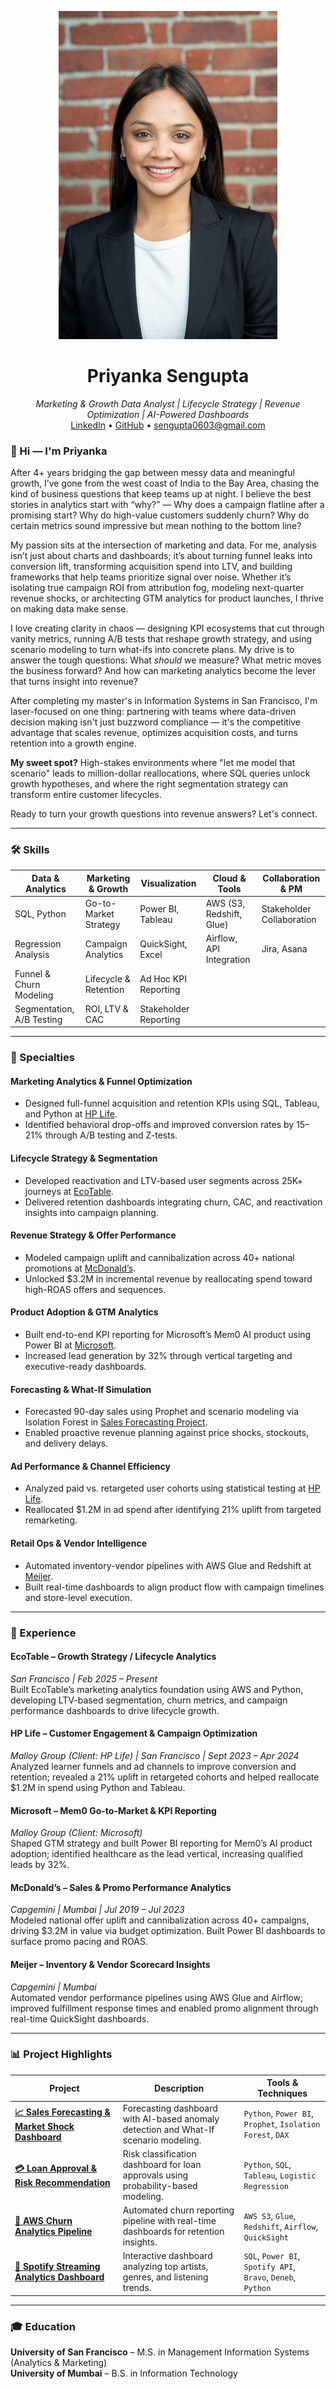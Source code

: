 <p align="center">
  <img src="https://github.com/sengupta0603/sengupta0603/blob/main/Priyanka.Sengupta_558.jpg" alt="Priyanka Sengupta" width="350"/>
</p>

<h1 align="center">Priyanka Sengupta</h1>
<p align="center">
  <i>Marketing & Growth Data Analyst | Lifecycle Strategy | Revenue Optimization | AI-Powered Dashboards</i><br>
  <a href="https://www.linkedin.com/in/pdsengupta/">LinkedIn</a> •
  <a href="https://github.com/sengupta0603">GitHub</a> •
  <a href="mailto:sengupta0603@gmail.com">sengupta0603@gmail.com</a>
</p>


### 👋 Hi — I'm Priyanka 

After 4+ years bridging the gap between messy data and meaningful growth, I’ve gone from the west coast of India to the Bay Area, chasing the kind of business questions that keep teams up at night. I believe the best stories in analytics start with “why?” — Why does a campaign flatline after a promising start? Why do high-value customers suddenly churn? Why do certain metrics sound impressive but mean nothing to the bottom line?

My passion sits at the intersection of marketing and data. For me, analysis isn’t just about charts and dashboards; it’s about turning funnel leaks into conversion lift, transforming acquisition spend into LTV, and building frameworks that help teams prioritize signal over noise. Whether it’s isolating true campaign ROI from attribution fog, modeling next-quarter revenue shocks, or architecting GTM analytics for product launches, I thrive on making data make sense.

I love creating clarity in chaos — designing KPI ecosystems that cut through vanity metrics, running A/B tests that reshape growth strategy, and using scenario modeling to turn what-ifs into concrete plans. My drive is to answer the tough questions: What *should* we measure? What metric moves the business forward? And how can marketing analytics become the lever that turns insight into revenue?

After completing my master's in Information Systems in San Francisco, I'm laser-focused on one thing: partnering with teams where data-driven decision making isn't just buzzword compliance — it's the competitive advantage that scales revenue, optimizes acquisition costs, and turns retention into a growth engine.

**My sweet spot?** High-stakes environments where "let me model that scenario" leads to million-dollar reallocations, where SQL queries unlock growth hypotheses, and where the right segmentation strategy can transform entire customer lifecycles.

Ready to turn your growth questions into revenue answers? Let's connect.

---

### 🛠 Skills

| **Data & Analytics**     | **Marketing & Growth**        | **Visualization**         | **Cloud & Tools**                | **Collaboration & PM**        |
|--------------------------|-------------------------------|---------------------------|-----------------------------------|-------------------------------|
| SQL, Python              | Go-to-Market Strategy         | Power BI, Tableau         | AWS (S3, Redshift, Glue)          | Stakeholder Collaboration     |
| Regression Analysis      | Campaign Analytics            | QuickSight, Excel         | Airflow, API Integration          | Jira, Asana                   |
| Funnel & Churn Modeling  | Lifecycle & Retention         | Ad Hoc KPI Reporting      |                                   |                               |
| Segmentation, A/B Testing| ROI, LTV & CAC                | Stakeholder Reporting     |                                   |                               |


---

### 🔧 Specialties

#### **Marketing Analytics & Funnel Optimization**
- Designed full-funnel acquisition and retention KPIs using SQL, Tableau, and Python at [HP Life](#hp-life--customer-engagement--campaign-optimization).
- Identified behavioral drop-offs and improved conversion rates by 15–21% through A/B testing and Z-tests.

#### **Lifecycle Strategy & Segmentation**
- Developed reactivation and LTV-based user segments across 25K+ journeys at [EcoTable](#ecotable--growth-strategy--lifecycle-analytics).
- Delivered retention dashboards integrating churn, CAC, and reactivation insights into campaign planning.

#### **Revenue Strategy & Offer Performance**
- Modeled campaign uplift and cannibalization across 40+ national promotions at [McDonald’s](#mcdonalds--sales--promo-performance-analytics).
- Unlocked $3.2M in incremental revenue by reallocating spend toward high-ROAS offers and sequences.

#### **Product Adoption & GTM Analytics**
- Built end-to-end KPI reporting for Microsoft’s Mem0 AI product using Power BI at [Microsoft](#microsoft--mem0-go-to-market--kpi-reporting).
- Increased lead generation by 32% through vertical targeting and executive-ready dashboards.

#### **Forecasting & What-If Simulation**
- Forecasted 90-day sales using Prophet and scenario modeling via Isolation Forest in [Sales Forecasting Project](#sales-forecasting--market-shock-impact-dashboard).
- Enabled proactive revenue planning against price shocks, stockouts, and delivery delays.

#### **Ad Performance & Channel Efficiency**
- Analyzed paid vs. retargeted user cohorts using statistical testing at [HP Life](#hp-life--customer-engagement--campaign-optimization).
- Reallocated $1.2M in ad spend after identifying 21% uplift from targeted remarketing.

#### **Retail Ops & Vendor Intelligence**
- Automated inventory-vendor pipelines with AWS Glue and Redshift at [Meijer](#meijer--inventory--vendor-scorecard-insights).
- Built real-time dashboards to align product flow with campaign timelines and store-level execution.

---

### 💼 Experience

#### EcoTable – Growth Strategy / Lifecycle Analytics  
*San Francisco | Feb 2025 – Present*  
Built EcoTable’s marketing analytics foundation using AWS and Python, developing LTV-based segmentation, churn metrics, and campaign performance dashboards to drive lifecycle growth.

#### HP Life – Customer Engagement & Campaign Optimization  
*Malloy Group (Client: HP Life) | San Francisco | Sept 2023 – Apr 2024*  
Analyzed learner funnels and ad channels to improve conversion and retention; revealed a 21% uplift in retargeted cohorts and helped reallocate $1.2M in spend using Python and Tableau.

#### Microsoft – Mem0 Go-to-Market & KPI Reporting  
*Malloy Group (Client: Microsoft)*  
Shaped GTM strategy and built Power BI reporting for Mem0’s AI product adoption; identified healthcare as the lead vertical, increasing qualified leads by 32%.

#### McDonald’s – Sales & Promo Performance Analytics  
*Capgemini | Mumbai | Jul 2019 – Jul 2023*  
Modeled national offer uplift and cannibalization across 40+ campaigns, driving $3.2M in value via budget optimization. Built Power BI dashboards to surface promo pacing and ROAS.

#### Meijer – Inventory & Vendor Scorecard Insights  
*Capgemini | Mumbai*  
Automated vendor performance pipelines using AWS Glue and Airflow; improved fulfillment response times and enabled promo alignment through real-time QuickSight dashboards.

---

### 📊 Project Highlights

| Project | Description | Tools & Techniques |
|--------|-------------|---------------------|
| [**📈 Sales Forecasting & Market Shock Dashboard**](https://github.com/sengupta0603/Sales-Forecasting-Market-Shock-Dashboard) | Forecasting dashboard with AI-based anomaly detection and What-If scenario modeling. | `Python`, `Power BI`, `Prophet`, `Isolation Forest`, `DAX` |
| [**💳 Loan Approval & Risk Recommendation**](https://github.com/sengupta0603/Bank-Loan-Risk-Analysis-Dashboard) | Risk classification dashboard for loan approvals using probability-based modeling. | `Python`, `SQL`, `Tableau`, `Logistic Regression` |
| [**🚀 AWS Churn Analytics Pipeline**](https://github.com/sengupta0603/Python-SQL-Projects/tree/main/AWS_Datapipeline) | Automated churn reporting pipeline with real-time dashboards for retention insights. | `AWS S3`, `Glue`, `Redshift`, `Airflow`, `QuickSight` |
| [**🎵 Spotify Streaming Analytics Dashboard**](https://github.com/sengupta0603/Spotify-Dashboard-Analysis-) | Interactive dashboard analyzing top artists, genres, and listening trends. | `SQL`, `Power BI`, `Spotify API`, `Bravo`, `Deneb`, `Python` |

---

### 🎓 Education

**University of San Francisco** – M.S. in Management Information Systems (Analytics & Marketing)  
**University of Mumbai** – B.S. in Information Technology



